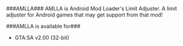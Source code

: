 ###AMLLA###
AMLLA is Android Mod Loader's Limit Adjuster. A limit adjuster for Android games that may get support from that mod!

###AMLLA is available for###
- GTA:SA v2.00 (32-bit)
